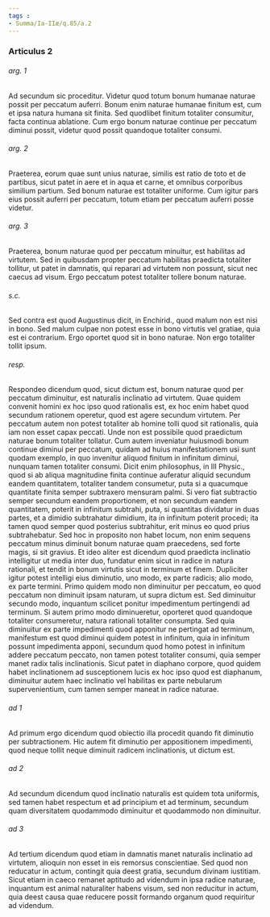 ```yaml
---
tags : 
- Summa/Ia-IIæ/q.85/a.2
---
```


### Articulus 2

###### arg. 1
Ad secundum sic proceditur. Videtur quod totum bonum humanae naturae possit per peccatum auferri. Bonum enim naturae humanae finitum est, cum et ipsa natura humana sit finita. Sed quodlibet finitum totaliter consumitur, facta continua ablatione. Cum ergo bonum naturae continue per peccatum diminui possit, videtur quod possit quandoque totaliter consumi.

###### arg. 2
Praeterea, eorum quae sunt unius naturae, similis est ratio de toto et de partibus, sicut patet in aere et in aqua et carne, et omnibus corporibus similium partium. Sed bonum naturae est totaliter uniforme. Cum igitur pars eius possit auferri per peccatum, totum etiam per peccatum auferri posse videtur.

###### arg. 3
Praeterea, bonum naturae quod per peccatum minuitur, est habilitas ad virtutem. Sed in quibusdam propter peccatum habilitas praedicta totaliter tollitur, ut patet in damnatis, qui reparari ad virtutem non possunt, sicut nec caecus ad visum. Ergo peccatum potest totaliter tollere bonum naturae.

###### s.c.
Sed contra est quod Augustinus dicit, in Enchirid., quod malum non est nisi in bono. Sed malum culpae non potest esse in bono virtutis vel gratiae, quia est ei contrarium. Ergo oportet quod sit in bono naturae. Non ergo totaliter tollit ipsum.

###### resp.
Respondeo dicendum quod, sicut dictum est, bonum naturae quod per peccatum diminuitur, est naturalis inclinatio ad virtutem. Quae quidem convenit homini ex hoc ipso quod rationalis est, ex hoc enim habet quod secundum rationem operetur, quod est agere secundum virtutem. Per peccatum autem non potest totaliter ab homine tolli quod sit rationalis, quia iam non esset capax peccati. Unde non est possibile quod praedictum naturae bonum totaliter tollatur. Cum autem inveniatur huiusmodi bonum continue diminui per peccatum, quidam ad huius manifestationem usi sunt quodam exemplo, in quo invenitur aliquod finitum in infinitum diminui, nunquam tamen totaliter consumi. Dicit enim philosophus, in III Physic., quod si ab aliqua magnitudine finita continue auferatur aliquid secundum eandem quantitatem, totaliter tandem consumetur, puta si a quacumque quantitate finita semper subtraxero mensuram palmi. Si vero fiat subtractio semper secundum eandem proportionem, et non secundum eandem quantitatem, poterit in infinitum subtrahi, puta, si quantitas dividatur in duas partes, et a dimidio subtrahatur dimidium, ita in infinitum poterit procedi; ita tamen quod semper quod posterius subtrahitur, erit minus eo quod prius subtrahebatur. Sed hoc in proposito non habet locum, non enim sequens peccatum minus diminuit bonum naturae quam praecedens, sed forte magis, si sit gravius. Et ideo aliter est dicendum quod praedicta inclinatio intelligitur ut media inter duo, fundatur enim sicut in radice in natura rationali, et tendit in bonum virtutis sicut in terminum et finem. Dupliciter igitur potest intelligi eius diminutio, uno modo, ex parte radicis; alio modo, ex parte termini. Primo quidem modo non diminuitur per peccatum, eo quod peccatum non diminuit ipsam naturam, ut supra dictum est. Sed diminuitur secundo modo, inquantum scilicet ponitur impedimentum pertingendi ad terminum. Si autem primo modo diminueretur, oporteret quod quandoque totaliter consumeretur, natura rationali totaliter consumpta. Sed quia diminuitur ex parte impedimenti quod apponitur ne pertingat ad terminum, manifestum est quod diminui quidem potest in infinitum, quia in infinitum possunt impedimenta apponi, secundum quod homo potest in infinitum addere peccatum peccato, non tamen potest totaliter consumi, quia semper manet radix talis inclinationis. Sicut patet in diaphano corpore, quod quidem habet inclinationem ad susceptionem lucis ex hoc ipso quod est diaphanum, diminuitur autem haec inclinatio vel habilitas ex parte nebularum supervenientium, cum tamen semper maneat in radice naturae.

###### ad 1
Ad primum ergo dicendum quod obiectio illa procedit quando fit diminutio per subtractionem. Hic autem fit diminutio per appositionem impedimenti, quod neque tollit neque diminuit radicem inclinationis, ut dictum est.

###### ad 2
Ad secundum dicendum quod inclinatio naturalis est quidem tota uniformis, sed tamen habet respectum et ad principium et ad terminum, secundum quam diversitatem quodammodo diminuitur et quodammodo non diminuitur.

###### ad 3
Ad tertium dicendum quod etiam in damnatis manet naturalis inclinatio ad virtutem, alioquin non esset in eis remorsus conscientiae. Sed quod non reducatur in actum, contingit quia deest gratia, secundum divinam iustitiam. Sicut etiam in caeco remanet aptitudo ad videndum in ipsa radice naturae, inquantum est animal naturaliter habens visum, sed non reducitur in actum, quia deest causa quae reducere possit formando organum quod requiritur ad videndum.

